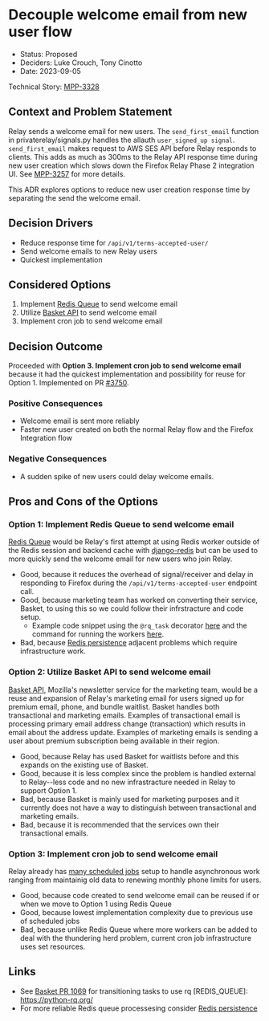 <!-- ADR template, source: https://github.com/adr/madr -->

# Decouple welcome email from new user flow

- Status: Proposed
- Deciders: Luke Crouch, Tony Cinotto
- Date: 2023-09-05

Technical Story: [MPP-3328](https://mozilla-hub.atlassian.net/browse/MPP-3328)

## Context and Problem Statement

Relay sends a welcome email for new users. The `send_first_email` function in privaterelay/signals.py handles the allauth `user_signed_up signal`. `send_first_email` makes request to AWS SES API before Relay responds to clients. This adds as much as 300ms to the Relay API response time during new user creation which slows down the Firefox Relay Phase 2 integration UI. See [MPP-3257](https://mozilla-hub.atlassian.net/browse/MPP-3257) for more details.

This ADR explores options to reduce new user creation response time by separating the send the welcome email.

## Decision Drivers

- Reduce response time for `/api/v1/terms-accepted-user/`
- Send welcome emails to new Relay users
- Quickest implementation

## Considered Options

1. Implement [Redis Queue](REDIS_QUEUE) to send welcome email
2. Utilize [Basket API](BASKET) to send welcome email
3. Implement cron job to send welcome email

## Decision Outcome

Proceeded with **Option 3. Implement cron job to send welcome email** because it had the quickest implementation and possibility for reuse for Option 1. Implemented on PR [#3750](https://github.com/mozilla/fx-private-relay/pull/3750).

### Positive Consequences

- Welcome email is sent more reliably
- Faster new user created on both the normal Relay flow and the Firefox Integration flow

### Negative Consequences

- A sudden spike of new users could delay welcome emails.

## Pros and Cons of the Options

### Option 1: Implement Redis Queue to send welcome email

[Redis Queue](REDIS_QUEUE) would be Relay's first attempt at using Redis worker outside of the Redis session and backend cache with [django-redis](https://pypi.org/project/django-redis/) but can be used to more quickly send the welcome email for new users who join Relay.

- Good, because it reduces the overhead of signal/receiver and delay in responding to Firefox during the `/api/v1/terms-accepted-user` endpoint call.
- Good, because marketing team has worked on converting their service, Basket, to using this so we could follow their infrstracture and code setup.
  - Example code snippet using the `@rq_task` decorator [here](https://github.com/mozmeao/basket/blob/main/basket/news/tasks.py) and the command for running the workers [here](https://github.com/mozmeao/basket/blob/main/basket/base/management/commands/rqworker.py).
- Bad, because [Redis persistence](https://redis.io/docs/management/persistence/) adjacent problems which require infrastructure work.

### Option 2: Utilize Basket API to send welcome email

[Basket API](BASKET), Mozilla's newsletter service for the marketing team, would be a reuse and expansion of Relay's marketing email for users signed up for premium email, phone, and bundle waitlist. Basket handles both transactional and marketing emails. Examples of transactional email is processing primary email address change (transaction) which results in email about the address update. Examples of marketing emails is sending a user about premium subscription being available in their region.

- Good, because Relay has used Basket for waitlists before and this expands on the existing use of Basket.
- Good, because it is less complex since the problem is handled external to Relay--less code and no new infrastracture needed in Relay to support Option 1.
- Bad, because Basket is mainly used for marketing purposes and it currently does not have a way to distinguish between transactional and marketing emails.
- Bad, because it is recommended that the services own their transactional emails.

### Option 3: Implement cron job to send welcome email

Relay already has [many scheduled jobs](https://dashboard.heroku.com/apps/fx-private-relay/scheduler) setup to handle asynchronous work ranging from maintainig old data to renewing monthly phone limits for users.

- Good, because code created to send welcome email can be reused if or when we move to Option 1 using Redis Queue
- Good, because lowest implementation complexity due to previous use of scheduled jobs
- Bad, because unlike Redis Queue where more workers can be added to deal with the thundering herd problem, current cron job infrastructure uses set resources.

## Links

[BASKET]: https://basket.readthedocs.io/

- See [Basket PR 1069](https://github.com/mozmeao/basket/pull/1069) for transitioning tasks to use rq
  [REDIS_QUEUE]: https://python-rq.org/
- For more reliable Redis queue processesing consider [Redis persistence](https://redis.io/docs/management/persistence/)
